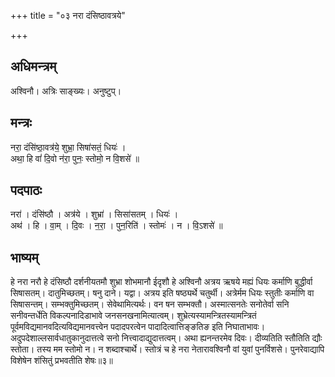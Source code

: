 +++
title = "०३ नरा दंसिष्ठावत्रये"

+++
## अधिमन्त्रम्
अश्विनौ। अत्रिः साङ्ख्यः। अनुष्टुप्।

## मन्त्रः
नरा॒ दंसि॑ष्ठा॒वत्र॑ये॒ शुभ्रा॒ सिषा॑सतं॒ धियः॑ ।  
अथा॒ हि वां॑ दि॒वो न॑रा॒ पुनः॒ स्तोमो॒ न वि॒शसे॑ ॥

## पदपाठः
नरा॑ । दंसि॑ष्ठौ । अत्र॑ये । शुभ्रा॑ । सिसा॑सतम् । धियः॑ ।  
अथ॑ । हि । वा॒म् । दि॒वः । न॒रा॒ । पुन॒रिति॑ । स्तोमः॑ । न । वि॒ऽशसे॑ ॥

## भाष्यम्
हे नरा नरौ हे दंसिष्ठौ दर्शनीयतमौ शुभ्रा शोभमानौ ईदृशौ हे अश्विनौ अत्रय ऋषये मह्यं धियः कर्माणि बुद्धीर्वा सिषासतम्। दातुमिच्छतम्। षनु दाने। यद्वा। अत्रय इति षष्ठ्यर्थे चतुर्थी। अत्रेर्मम धियः स्तुतीः कर्माणि वा सिषासन्तम्। सम्भक्तुमिच्छतम्। सेवेथामित्यर्थः। वन षन सम्भक्तौ। अस्मात्सनतेः सनोतेर्वा सनि सनीवन्तर्धेति विकल्पनादिडाभावे जनसनखनामित्यात्वम्। शुभ्रेत्यस्यामन्त्रितस्यामन्त्रितं पूर्वमविद्यमानवदित्यविद्यमानवत्त्वेन पदादपरत्वेन पादादित्वात्तिङ्ङतिङ इति निघाताभावः। अदुपदेशाल्लसार्वधातुकानुदात्तत्वे सनो नित्त्वादाद्युदात्तत्वम्। अथा ह्यनन्तरमेव दिवः। दीव्यतिति स्तौतिति द्यौः स्तोता। तस्य मम स्तोमो न। न शब्दाश्चार्थे। स्तोत्रं च हे नरा नेतारावश्विनौ वां युवां पुनर्विशसे। पुनरेवाद्यापि विशेषेन शंसितुं प्रभवतीति शेषः॥३॥